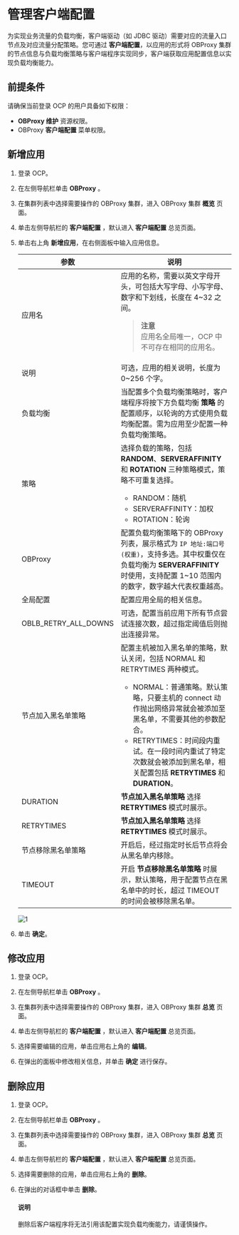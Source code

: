# 管理客户端配置

为实现业务流量的负载均衡，客户端驱动（如 JDBC 驱动）需要对应的流量入口节点及对应流量分配策略。您可通过 **客户端配置**，以应用的形式将 OBProxy 集群的节点信息与负载均衡策略与客户端程序实现同步，客户端获取应用配置信息以实现负载均衡能力。

## 前提条件

请确保当前登录 OCP 的用户具备如下权限：

* **OBProxy 维护** 资源权限。
* OBProxy **客户端配置** 菜单权限。

## 新增应用

1. 登录 OCP。

2. 在左侧导航栏单击 **OBProxy** 。

3. 在集群列表中选择需要操作的 OBProxy 集群，进入 OBProxy 集群 **概览** 页面。

4. 单击左侧导航栏的 **客户端配置** ，默认进入 **客户端配置** 总览页面。
5. 单击右上角 **新增应用**，在右侧面板中输入应用信息。

    |  参数  |   说明   |
    |----------|----------|
    |  应用名   |  应用的名称，需要以英文字母开头，可包括大写字母、小写字母、数字和下划线，长度在 4~32 之间。 <blockquote>**注意**</br>应用名全局唯一，OCP 中不可存在相同的应用名。</blockquote>      |
    |  说明   |   可选，应用的相关说明，长度为 0~256 个字。      |
    |  负载均衡   |  当配置多个负载均衡策略时，客户端程序将按下方负载均衡 **策略** 的配置顺序，以轮询的方式使用负载均衡配置。需为应用至少配置一种负载均衡策略。      |
    |  策略   | 选择负载的策略，包括 **RANDOM**、**SERVERAFFINITY** 和 **ROTATION** 三种策略模式，策略不可重复选择。 <ul><li>RANDOM：随机</li> <li>SERVERAFFINITY：加权</li><li>ROTATION：轮询</li>  </ul>     |
    |  OBProxy   |  配置负载均衡策略下的 OBProxy 列表，展示格式为 `IP 地址:端口号(权重)`，支持多选。其中权重仅在负载均衡为 **SERVERAFFINITY** 时使用，支持配置 1~10 范围内的数字，数字越大代表权重越高。       |
    |  全局配置   |  配置应用全局的相关信息。       |
    |  OBLB_RETRY_ALL_DOWNS  |  可选，配置当前应用下所有节点尝试连接次数，超过指定阈值后则抛出连接异常。    |
    |  节点加入黑名单策略   |  配置主机被加入黑名单的策略，默认关闭，包括 NORMAL 和 RETRYTIMES 两种模式。<ul><li>NORMAL：普通策略。默认策略，只要主机的 connect 动作抛出网络异常就会被添加至黑名单，不需要其他的参数配合。</li> <li>RETRYTIMES：时间段内重试。在一段时间内重试了特定次数就会被添加到黑名单，相关配置包括 **RETRYTIMES** 和 **DURATION**。</li> </ul>    |
    |  DURATION   |   **节点加入黑名单策略** 选择 **RETRYTIMES** 模式时展示。      |
    |  RETRYTIMES   |   **节点加入黑名单策略** 选择 **RETRYTIMES** 模式时展示。      |
    |  节点移除黑名单策略   |   开启后，经过指定时长后节点将会从黑名单内移除。      |
    |  TIMEOUT   |   开启 **节点移除黑名单策略** 时展示，默认策略，用于配置节点在黑名单中的时长，超过 TIMEOUT 的时间会被移除黑名单。      |

    ![1](https://obbusiness-private.oss-cn-shanghai.aliyuncs.com/doc/img/ocp/402-cn/%E6%96%B0%E5%A2%9E%E8%B4%9F%E8%BD%BD%E5%9D%87%E8%A1%A1%E5%BA%94%E7%94%A8.png)

6. 单击 **确定**。

## 修改应用

1. 登录 OCP。

2. 在左侧导航栏单击 **OBProxy** 。

3. 在集群列表中选择需要操作的 OBProxy 集群，进入 OBProxy 集群 **总览** 页面。

4. 单击左侧导航栏的 **客户端配置** ，默认进入 **客户端配置** 总览页面。

5. 选择需要编辑的应用，单击应用右上角的 **编辑**。

6. 在弹出的面板中修改相关信息，并单击 **确定** 进行保存。

## 删除应用

1. 登录 OCP。

2. 在左侧导航栏单击 **OBProxy** 。

3. 在集群列表中选择需要操作的 OBProxy 集群，进入 OBProxy 集群 **总览** 页面。

4. 单击左侧导航栏的 **客户端配置** ，默认进入 **客户端配置** 总览页面。

5. 选择需要删除的应用，单击应用右上角的 **删除**。

6. 在弹出的对话框中单击 **删除**。

    <main id="explain" type='alert'>
    <h4>说明</h4>
    <p>删除后客户端程序将无法引用该配置实现负载均衡能力，请谨慎操作。</p>
    </main>
